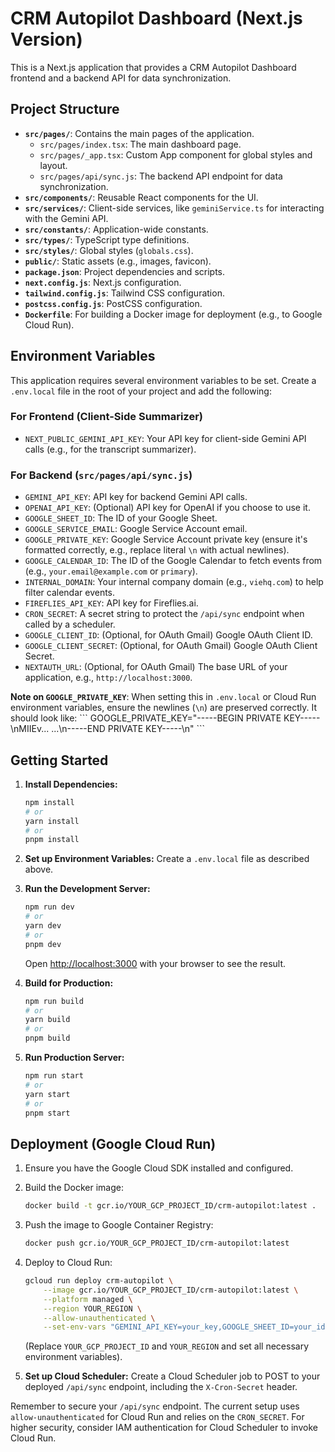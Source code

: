 
# CRM Autopilot Dashboard (Next.js Version)

This is a Next.js application that provides a CRM Autopilot Dashboard frontend and a backend API for data synchronization.

## Project Structure

-   **`src/pages/`**: Contains the main pages of the application.
    -   `src/pages/index.tsx`: The main dashboard page.
    -   `src/pages/_app.tsx`: Custom App component for global styles and layout.
    -   `src/pages/api/sync.js`: The backend API endpoint for data synchronization.
-   **`src/components/`**: Reusable React components for the UI.
-   **`src/services/`**: Client-side services, like `geminiService.ts` for interacting with the Gemini API.
-   **`src/constants/`**: Application-wide constants.
-   **`src/types/`**: TypeScript type definitions.
-   **`src/styles/`**: Global styles (`globals.css`).
-   **`public/`**: Static assets (e.g., images, favicon).
-   **`package.json`**: Project dependencies and scripts.
-   **`next.config.js`**: Next.js configuration.
-   **`tailwind.config.js`**: Tailwind CSS configuration.
-   **`postcss.config.js`**: PostCSS configuration.
-   **`Dockerfile`**: For building a Docker image for deployment (e.g., to Google Cloud Run).

## Environment Variables

This application requires several environment variables to be set. Create a `.env.local` file in the root of your project and add the following:

### For Frontend (Client-Side Summarizer)
-   `NEXT_PUBLIC_GEMINI_API_KEY`: Your API key for client-side Gemini API calls (e.g., for the transcript summarizer).

### For Backend (`src/pages/api/sync.js`)
-   `GEMINI_API_KEY`: API key for backend Gemini API calls.
-   `OPENAI_API_KEY`: (Optional) API key for OpenAI if you choose to use it.
-   `GOOGLE_SHEET_ID`: The ID of your Google Sheet.
-   `GOOGLE_SERVICE_EMAIL`: Google Service Account email.
-   `GOOGLE_PRIVATE_KEY`: Google Service Account private key (ensure it's formatted correctly, e.g., replace literal `\n` with actual newlines).
-   `GOOGLE_CALENDAR_ID`: The ID of the Google Calendar to fetch events from (e.g., `your.email@example.com` or `primary`).
-   `INTERNAL_DOMAIN`: Your internal company domain (e.g., `viehq.com`) to help filter calendar events.
-   `FIREFLIES_API_KEY`: API key for Fireflies.ai.
-   `CRON_SECRET`: A secret string to protect the `/api/sync` endpoint when called by a scheduler.
-   `GOOGLE_CLIENT_ID`: (Optional, for OAuth Gmail) Google OAuth Client ID.
-   `GOOGLE_CLIENT_SECRET`: (Optional, for OAuth Gmail) Google OAuth Client Secret.
-   `NEXTAUTH_URL`: (Optional, for OAuth Gmail) The base URL of your application, e.g., `http://localhost:3000`.

**Note on `GOOGLE_PRIVATE_KEY`**: When setting this in `.env.local` or Cloud Run environment variables, ensure the newlines (`\n`) are preserved correctly. It should look like:
\`\`\`
GOOGLE_PRIVATE_KEY="-----BEGIN PRIVATE KEY-----\nMIIEv...
...\n-----END PRIVATE KEY-----\n"
\`\`\`

## Getting Started

1.  **Install Dependencies:**
    ```bash
    npm install
    # or
    yarn install
    # or
    pnpm install
    ```

2.  **Set up Environment Variables:**
    Create a `.env.local` file as described above.

3.  **Run the Development Server:**
    ```bash
    npm run dev
    # or
    yarn dev
    # or
    pnpm dev
    ```
    Open [http://localhost:3000](http://localhost:3000) with your browser to see the result.

4.  **Build for Production:**
    ```bash
    npm run build
    # or
    yarn build
    # or
    pnpm build
    ```

5.  **Run Production Server:**
    ```bash
    npm run start
    # or
    yarn start
    # or
    pnpm start
    ```

## Deployment (Google Cloud Run)

1.  Ensure you have the Google Cloud SDK installed and configured.
2.  Build the Docker image:
    ```bash
    docker build -t gcr.io/YOUR_GCP_PROJECT_ID/crm-autopilot:latest .
    ```
3.  Push the image to Google Container Registry:
    ```bash
    docker push gcr.io/YOUR_GCP_PROJECT_ID/crm-autopilot:latest
    ```
4.  Deploy to Cloud Run:
    ```bash
    gcloud run deploy crm-autopilot \
        --image gcr.io/YOUR_GCP_PROJECT_ID/crm-autopilot:latest \
        --platform managed \
        --region YOUR_REGION \
        --allow-unauthenticated \
        --set-env-vars "GEMINI_API_KEY=your_key,GOOGLE_SHEET_ID=your_id,..." # Set all required backend env vars
    ```
    (Replace `YOUR_GCP_PROJECT_ID` and `YOUR_REGION` and set all necessary environment variables).

5.  **Set up Cloud Scheduler:**
    Create a Cloud Scheduler job to POST to your deployed `/api/sync` endpoint, including the `X-Cron-Secret` header.

Remember to secure your `/api/sync` endpoint. The current setup uses `allow-unauthenticated` for Cloud Run and relies on the `CRON_SECRET`. For higher security, consider IAM authentication for Cloud Scheduler to invoke Cloud Run.
